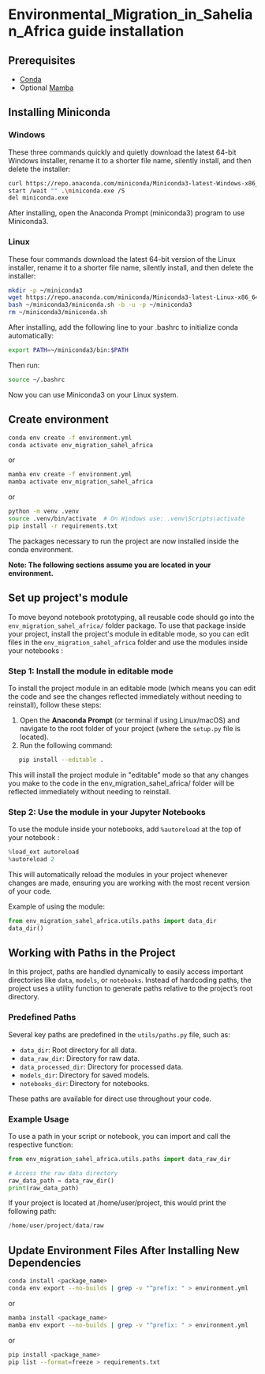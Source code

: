 # Environmental_Migration_in_Sahelian_Africa guide installation

## Prerequisites

- [Conda](https://docs.conda.io/projects/conda/en/latest/user-guide/install/download.html)
- Optional [Mamba](https://mamba.readthedocs.io/en/latest/)

## Installing Miniconda
### Windows

These three commands quickly and quietly download the latest 64-bit Windows installer, rename it to a shorter file name, silently install, and then delete the installer:

``` bash
curl https://repo.anaconda.com/miniconda/Miniconda3-latest-Windows-x86_64.exe -o miniconda.exe
start /wait "" .\miniconda.exe /S
del miniconda.exe
```
After installing, open the Anaconda Prompt (miniconda3) program to use Miniconda3.

### Linux

These four commands download the latest 64-bit version of the Linux installer, rename it to a shorter file name, silently install, and then delete the installer:

``` bash
mkdir -p ~/miniconda3
wget https://repo.anaconda.com/miniconda/Miniconda3-latest-Linux-x86_64.sh -O ~/miniconda3/miniconda.sh
bash ~/miniconda3/miniconda.sh -b -u -p ~/miniconda3
rm ~/miniconda3/miniconda.sh
```
After installing, add the following line to your .bashrc to initialize conda automatically:

``` bash
export PATH=~/miniconda3/bin:$PATH
```
Then run:
``` bash
source ~/.bashrc
```

Now you can use Miniconda3 on your Linux system.

## Create environment

```bash
conda env create -f environment.yml
conda activate env_migration_sahel_africa
```

or 

```bash
mamba env create -f environment.yml
mamba activate env_migration_sahel_africa
```
or 

```bash
python -m venv .venv
source .venv/bin/activate  # On Windows use: .venv\Scripts\activate
pip install -r requirements.txt
```

The packages necessary to run the project are now installed inside the conda environment.

**Note: The following sections assume you are located in your environment.**

## Set up project's module

To move beyond notebook prototyping, all reusable code should go into the `env_migration_sahel_africa/` folder package. To use that package inside your project, install the project's module in editable mode, so you can edit files in the `env_migration_sahel_africa` folder and use the modules inside your notebooks :

### Step 1: Install the module in editable mode

To install the project module in an editable mode (which means you can edit the code and see the changes reflected immediately without needing to reinstall), follow these steps:

1. Open the **Anaconda Prompt** (or terminal if using Linux/macOS) and navigate to the root folder of your project (where the `setup.py` file is located).
2. Run the following command:

```bash
   pip install --editable .
```
This will install the project module in "editable" mode so that any changes you make to the code in the env_migration_sahel_africa/ folder will be reflected immediately without needing to reinstall.

### Step 2: Use the module in your Jupyter Notebooks

To use the module inside your notebooks, add `%autoreload` at the top of your notebook :

```python
%load_ext autoreload
%autoreload 2
```
This will automatically reload the modules in your project whenever changes are made, ensuring you are working with the most recent version of your code.

Example of using the module:

```python
from env_migration_sahel_africa.utils.paths import data_dir
data_dir()
```
## Working with Paths in the Project

In this project, paths are handled dynamically to easily access important directories like `data`, `models`, or `notebooks`. Instead of hardcoding paths, the project uses a utility function to generate paths relative to the project’s root directory.

### Predefined Paths

Several key paths are predefined in the `utils/paths.py` file, such as:

- `data_dir`: Root directory for all data.
- `data_raw_dir`: Directory for raw data.
- `data_processed_dir`: Directory for processed data.
- `models_dir`: Directory for saved models.
- `notebooks_dir`: Directory for notebooks.

These paths are available for direct use throughout your code.

### Example Usage

To use a path in your script or notebook, you can import and call the respective function:

```python
from env_migration_sahel_africa.utils.paths import data_raw_dir

# Access the raw data directory
raw_data_path = data_raw_dir()
print(raw_data_path)
```
If your project is located at /home/user/project, this would print the following path:

```python
/home/user/project/data/raw
```

## Update Environment Files After Installing New Dependencies

```bash
conda install <package_name>
conda env export --no-builds | grep -v "^prefix: " > environment.yml
```

or 

```bash
mamba install <package_name>
mamba env export --no-builds | grep -v "^prefix: " > environment.yml
```
or 

```bash
pip install <package_name>
pip list --format=freeze > requirements.txt
```